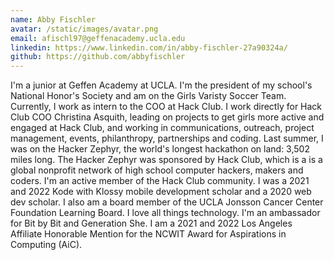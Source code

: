 ```yaml
---
name: Abby Fischler
avatar: /static/images/avatar.png
email: afischl97@geffenacademy.ucla.edu
linkedin: https://www.linkedin.com/in/abby-fischler-27a90324a/
github: https://github.com/abbyfischler
---
```


I'm a junior at Geffen Academy at UCLA. I'm the president of my school's National Honor's Society and am on the Girls Varisty Soccer Team. Currently, I work as intern to the COO at Hack Club. I work directly for Hack Club COO Christina Asquith, leading on projects to get girls more active and engaged at Hack Club, and working in communications, outreach, project management, events, philanthropy, partnerships and coding. Last summer, I was on the Hacker Zephyr, the world's longest hackathon on land: 3,502 miles long. The Hacker Zephyr was sponsored by Hack Club, which is a is a global nonprofit network of high school computer hackers, makers and coders. I'm an active member of the Hack Club community. I was a 2021 and 2022 Kode with Klossy mobile development scholar and a 2020 web dev scholar. I also am a board member of the UCLA Jonsson Cancer Center Foundation Learning Board. I love all things technology. I'm an ambassador for Bit by Bit and Generation She. I am a 2021 and 2022 Los Angeles Affiliate Honorable Mention for the NCWIT Award for Aspirations in Computing (AiC).
